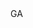 <?xml version="1.0" encoding="UTF-8"?>
<CustomMetadata xmlns="http://soap.sforce.com/2006/04/metadata">
    <label>GA</label>
</CustomMetadata>
